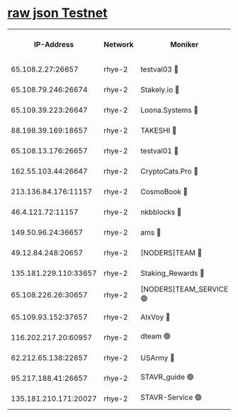 
[raw json Testnet](https://rpc-check.quickt.stavr.tech/quickt/rpc-quickt-result.json)
=


<table><tr><th>IP-Address</th><th>Network</th><th>Moniker</th><th>Latest Block Height</th><th>Earliest Block Height</th><th>Catching Up</th><th>Tx Index</th><th>Voting Power</th><th>Scan Time</th></tr><tr><td>65.108.2.27:26657</td><td>rhye-2</td><td>testval03 🔴</td><td>1197379</td><td>1</td><td>False</td><td>on</td><td>11002050</td><td>2024-03-11T05:00:58.551714387UTC</td></tr><tr><td>65.108.79.246:26674</td><td>rhye-2</td><td>Stakely.io 🔴</td><td>1197379</td><td>1</td><td>False</td><td>on</td><td>10010</td><td>2024-03-11T05:00:58.887789455UTC</td></tr><tr><td>65.109.39.223:26647</td><td>rhye-2</td><td>Loona.Systems 🔴</td><td>1197380</td><td>1</td><td>False</td><td>off</td><td>86949</td><td>2024-03-11T05:01:03.799011816UTC</td></tr><tr><td>88.198.39.169:18657</td><td>rhye-2</td><td>TAKESHI 🔴</td><td>1197380</td><td>1</td><td>False</td><td>off</td><td>40542</td><td>2024-03-11T05:01:04.333437333UTC</td></tr><tr><td>65.108.13.176:26657</td><td>rhye-2</td><td>testval01 🔴</td><td>1197381</td><td>1</td><td>False</td><td>on</td><td>13082010</td><td>2024-03-11T05:01:05.271171548UTC</td></tr><tr><td>162.55.103.44:26647</td><td>rhye-2</td><td>CryptoCats.Pro 🔴</td><td>1197386</td><td>1</td><td>False</td><td>off</td><td>9999</td><td>2024-03-11T05:01:37.173297342UTC</td></tr><tr><td>213.136.84.176:11157</td><td>rhye-2</td><td>CosmoBook 🔴</td><td>1197385</td><td>65301</td><td>False</td><td>off</td><td>1520417</td><td>2024-03-11T05:01:30.832073498UTC</td></tr><tr><td>46.4.121.72:11157</td><td>rhye-2</td><td>nkbblocks 🔴</td><td>1197378</td><td>70101</td><td>False</td><td>off</td><td>81084</td><td>2024-03-11T05:00:51.458236936UTC</td></tr><tr><td>149.50.96.24:36657</td><td>rhye-2</td><td>ams 🔴</td><td>1197383</td><td>133501</td><td>False</td><td>on</td><td>10732</td><td>2024-03-11T05:01:20.420212684UTC</td></tr><tr><td>49.12.84.248:20657</td><td>rhye-2</td><td>[NODERS]TEAM 🔴</td><td>1197383</td><td>146001</td><td>False</td><td>on</td><td>59690</td><td>2024-03-11T05:01:18.036870885UTC</td></tr><tr><td>135.181.229.110:33657</td><td>rhye-2</td><td>Staking_Rewards 🔴</td><td>1197380</td><td>149101</td><td>False</td><td>on</td><td>9900</td><td>2024-03-11T05:01:04.128056191UTC</td></tr><tr><td>65.108.226.26:30657</td><td>rhye-2</td><td>[NODERS]TEAM_SERVICE 🟢</td><td>1197380</td><td>241501</td><td>False</td><td>on</td><td>0</td><td>2024-03-11T05:01:04.932149151UTC</td></tr><tr><td>65.109.93.152:37657</td><td>rhye-2</td><td>AlxVoy 🔴</td><td>1197379</td><td>315173</td><td>False</td><td>on</td><td>150351</td><td>2024-03-11T05:00:55.917841708UTC</td></tr><tr><td>116.202.217.20:60957</td><td>rhye-2</td><td>dteam 🟢</td><td>1197380</td><td>421794</td><td>False</td><td>on</td><td>0</td><td>2024-03-11T05:01:01.443903877UTC</td></tr><tr><td>62.212.65.138:22657</td><td>rhye-2</td><td>USArmy 🔴</td><td>1129000</td><td>1102501</td><td>False</td><td>on</td><td>58774</td><td>2024-03-11T05:00:58.244123182UTC</td></tr><tr><td>95.217.188.41:26657</td><td>rhye-2</td><td>STAVR_guide 🟢</td><td>1197380</td><td>1176001</td><td>False</td><td>on</td><td>0</td><td>2024-03-11T05:01:04.633104192UTC</td></tr><tr><td>135.181.210.171:20027</td><td>rhye-2</td><td>STAVR-Service 🟢</td><td>1197382</td><td>1195001</td><td>False</td><td>on</td><td>0</td><td>2024-03-11T05:01:15.783780866UTC</td></tr></table>